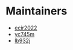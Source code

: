 # Maintainers

- [ecir2022](https://github.com/ecir2022)
- [yc745m](https://github.csnzoo.com/yc745m)
- [lb932j](https://github.com/lb932j)
